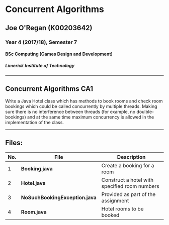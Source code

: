 # Concurrent Algorithms
## Joe O'Regan (K00203642)
### Year 4 (2017/18), Semester 7
#### BSc Computing (Games Design and Development)
##### Limerick Institute of Technology

---

## Concurrent Algorithms CA1

Write a Java Hotel class which has methods to book rooms and check room bookings which could be called concurrently by multiple threads. Making sure there is no interference between threads (for example, no doulble-bookings) and at the same time maximum concurrency is allowed in the implementation of the class.

---

## Files:

| No. |File        | Description           |
| --- | ------------- |-------------|
| 1 | **Booking.java** | Create a booking for a room |
| 2 | **Hotel.java** | Construct a hotel with specified room numbers |
| 3 | **NoSuchBookingException.java** | Provided as part of the assignment |
| 4 | **Room.java** | Hotel rooms to be booked |
